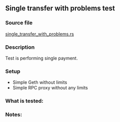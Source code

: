 ## Single transfer with problems test

### Source file

[single_transfer_with_problems.rs](../../tests/docker_03_problems/single_transfer_with_problems.rs)

### Description

Test is performing single payment.

### Setup

- Simple Geth without limits
- Simple RPC proxy without any limits

### What is tested:

### Notes:

